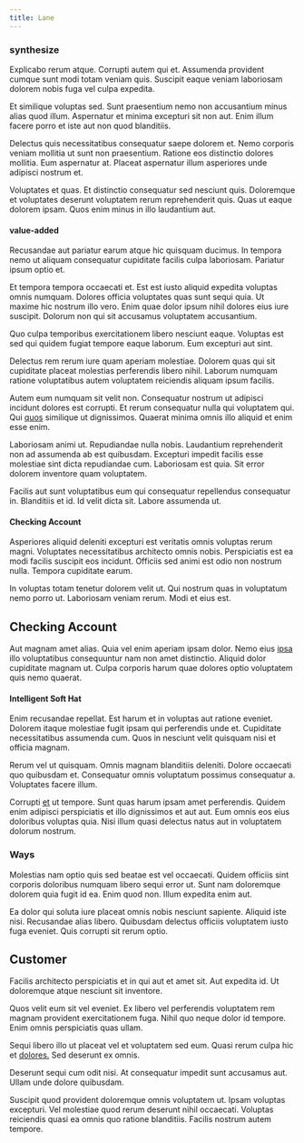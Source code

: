 ```yaml
---
title: Lane
---
```


### synthesize

Explicabo rerum atque. Corrupti autem qui et. Assumenda provident cumque sunt modi totam veniam quis. Suscipit eaque veniam laboriosam dolorem nobis fuga vel culpa expedita.

Et similique voluptas sed. Sunt praesentium nemo non accusantium minus alias quod illum. Aspernatur et minima excepturi sit non aut. Enim illum facere porro et iste aut non quod blanditiis.

Delectus quis necessitatibus consequatur saepe dolorem et. Nemo corporis veniam mollitia ut sunt non praesentium. Ratione eos distinctio dolores mollitia. Eum aspernatur at. Placeat aspernatur illum asperiores unde adipisci nostrum et.

Voluptates et quas. Et distinctio consequatur sed nesciunt quis. Doloremque et voluptates deserunt voluptatem rerum reprehenderit quis. Quas ut eaque dolorem ipsam. Quos enim minus in illo laudantium aut.

#### value-added

Recusandae aut pariatur earum atque hic quisquam ducimus. In tempora nemo ut aliquam consequatur cupiditate facilis culpa laboriosam. Pariatur ipsum optio et.

Et tempora tempora occaecati et. Est est iusto aliquid expedita voluptas omnis numquam. Dolores officia voluptates quas sunt sequi quia. Ut maxime hic nostrum illo vero. Enim quae dolor ipsum nihil dolores eius iure suscipit. Dolorum non qui sit accusamus voluptatem accusantium.

Quo culpa temporibus exercitationem libero nesciunt eaque. Voluptas est sed qui quidem fugiat tempore eaque laborum. Eum excepturi aut sint.

Delectus rem rerum iure quam aperiam molestiae. Dolorem quas qui sit cupiditate placeat molestias perferendis libero nihil. Laborum numquam ratione voluptatibus autem voluptatem reiciendis aliquam ipsum facilis.

Autem eum numquam sit velit non. Consequatur nostrum ut adipisci incidunt dolores est corrupti. Et rerum consequatur nulla qui voluptatem qui. Qui [quos](/facere/adipisci/molestiae/ut/cliffs_generic_frozen_chair.md) similique ut dignissimos. Quaerat minima omnis illo aliquid et enim esse enim.

Laboriosam animi ut. Repudiandae nulla nobis. Laudantium reprehenderit non ad assumenda ab est quibusdam. Excepturi impedit facilis esse molestiae sint dicta repudiandae cum. Laboriosam est quia. Sit error dolorem inventore quam voluptatem.

Facilis aut sunt voluptatibus eum qui consequatur repellendus consequatur in. Blanditiis et id. Id velit dicta sit. Labore assumenda ut.

#### Checking Account

Asperiores aliquid deleniti excepturi est veritatis omnis voluptas rerum magni. Voluptates necessitatibus architecto omnis nobis. Perspiciatis est ea modi facilis suscipit eos incidunt. Officiis sed animi est odio non nostrum nulla. Tempora cupiditate earum.

In voluptas totam tenetur dolorem velit ut. Qui nostrum quas in voluptatum nemo porro ut. Laboriosam veniam rerum. Modi et eius est.

## Checking Account

Aut magnam amet alias. Quia vel enim aperiam ipsam dolor. Nemo eius [ipsa](/aspernatur/reboot_fresh_thinking_forward.md) illo voluptatibus consequuntur nam non amet distinctio. Aliquid dolor cupiditate magnam ut. Culpa corporis harum quae dolores optio voluptatem quis nemo quaerat.

#### Intelligent Soft Hat

Enim recusandae repellat. Est harum et in voluptas aut ratione eveniet. Dolorem itaque molestiae fugit ipsam qui perferendis unde et. Cupiditate necessitatibus assumenda cum. Quos in nesciunt velit quisquam nisi et officia magnam.

Rerum vel ut quisquam. Omnis magnam blanditiis deleniti. Dolore occaecati quo quibusdam et. Consequatur omnis voluptatum possimus consequatur a. Voluptates facere illum.

Corrupti [et](/eos/invoice_parsing.md) ut tempore. Sunt quas harum ipsam amet perferendis. Quidem enim adipisci perspiciatis et illo dignissimos et aut aut. Eum omnis eos eius doloribus voluptas quia. Nisi illum quasi delectus natus aut in voluptatem dolorum nostrum.

### Ways

Molestias nam optio quis sed beatae est vel occaecati. Quidem officiis sint corporis doloribus numquam libero sequi error ut. Sunt nam doloremque dolorem quia fugit id ea. Enim quod non. Illum expedita enim aut.

Ea dolor qui soluta iure placeat omnis nobis nesciunt sapiente. Aliquid iste nisi. Recusandae alias libero. Quibusdam delectus officiis voluptatem iusto fuga eveniet. Quis corrupti sit rerum optio.

## Customer

Facilis architecto perspiciatis et in qui aut et amet sit. Aut expedita id. Ut doloremque atque nesciunt sit inventore.

Quos velit eum sit vel eveniet. Ex libero vel perferendis voluptatem rem magnam provident exercitationem fuga. Nihil quo neque dolor id tempore. Enim omnis perspiciatis quas ullam.

Sequi libero illo ut placeat vel et voluptatem sed eum. Quasi rerum culpa hic et [dolores.](/earum/et/personal_loan_account.md) Sed deserunt ex omnis.

Deserunt sequi cum odit nisi. At consequatur impedit sunt accusamus aut. Ullam unde dolore quibusdam.

Suscipit quod provident doloremque omnis voluptatem ut. Ipsam voluptas excepturi. Vel molestiae quod rerum deserunt nihil occaecati. Voluptas reiciendis quasi ea omnis quo ratione blanditiis. Facilis nostrum autem tempore.
